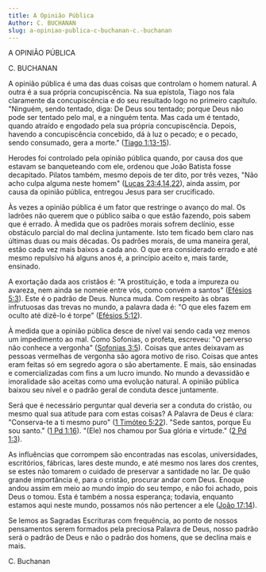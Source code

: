 ```yaml
---
title: A Opinião Pública
Author: C. BUCHANAN
slug: a-opiniao-publica-c-buchanan-c.-buchanan
---
```


A OPINIÃO PÚBLICA

C. BUCHANAN

A opinião pública é uma das duas coisas que controlam o homem natural. A outra é a sua própria concupiscência. Na sua epístola, Tiago nos fala claramente da concupiscência e do seu resultado logo no primeiro capítulo. &quot;Ninguém, sendo tentado, diga: De Deus sou tentado; porque Deus não pode ser tentado pelo mal, e a ninguém tenta. Mas cada um é tentado, quando atraído e engodado pela sua própria concupiscência. Depois, havendo a concupiscência concebido, dá à luz o pecado; e o pecado, sendo consumado, gera a morte.&quot; ([Tiago 1:13-15](http://mysword.info/b?r=Jas_1:13-15)).

Herodes foi controlado pela opinião pública quando, por causa dos que estavam se banqueteando com ele, ordenou que João Batista fosse decapitado. Pilatos também, mesmo depois de ter dito, por três vezes, &quot;Não acho culpa alguma neste homem&quot; ([Lucas 23:4,14,22](http://mysword.info/b?r=Luk_23:4,14,22)), ainda assim, por causa da opinião pública, entregou Jesus para ser crucificado.

Às vezes a opinião pública é um fator que restringe o avanço do mal. Os ladrões não querem que o público saiba o que estão fazendo, pois sabem que é errado. À medida que os padrões morais sofrem declínio, esse obstáculo parcial do mal declina juntamente. Isto tem ficado bem claro nas últimas duas ou mais décadas. Os padrões morais, de uma maneira geral, estão cada vez mais baixos a cada ano. O que era considerado errado e até mesmo repulsivo há alguns anos é, a princípio aceito e, mais tarde, ensinado.

A exortação dada aos cristãos é: &quot;A prostituição, e toda a impureza ou avareza, nem ainda se nomeie entre vós, como convém a santos&quot; ([Efésios 5:3](http://mysword.info/b?r=Eph_5:3)). Este é o padrão de Deus. Nunca muda. Com respeito às obras infrutuosas das trevas no mundo, a palavra dada é: &quot;O que eles fazem em oculto até dizê-lo é torpe&quot; ([Efésios 5:12](http://mysword.info/b?r=Eph_5:12)).

À medida que a opinião pública desce de nível vai sendo cada vez menos um impedimento ao mal. Como Sofonias, o profeta, escreveu: &quot;O perverso não conhece a vergonha&quot; ([Sofonias 3:5](http://mysword.info/b?r=Zep_3:5)). Coisas que antes deixavam as pessoas vermelhas de vergonha são agora motivo de riso. Coisas que antes eram feitas só em segredo agora o são abertamente. E mais, são ensinadas e comercializadas com fins a um lucro imundo. No mundo a devassidão e imoralidade são aceitas como uma evolução natural. A opinião pública baixou seu nível e o padrão geral de conduta desce juntamente.

Será que é necessário perguntar qual deveria ser a conduta do cristão, ou mesmo qual sua atitude para com estas coisas? A Palavra de Deus é clara: &quot;Conserva-te a ti mesmo puro&quot; ([1 Timóteo 5:22](http://mysword.info/b?r=1Ti_5:22)). &quot;Sede santos, porque Eu sou santo.&quot; ([1 Pd 1:16](http://mysword.info/b?r=1Pe_1:16)). &quot;(Ele) nos chamou por Sua glória e virtude.&quot; ([2 Pd 1:3](http://mysword.info/b?r=2Pe_1:3)).

As influências que corrompem são encontradas nas escolas, universidades, escritórios, fábricas, lares deste mundo, e até mesmo nos lares dos crentes, se estes não tomarem o cuidado de preservar a santidade no lar. De quão grande importância é, para o cristão, procurar andar com Deus. Enoque andou assim em meio ao mundo ímpio do seu tempo, e não foi achado, pois Deus o tomou. Esta é também a nossa esperança; todavia, enquanto estamos aqui neste mundo, possamos nós não pertencer a ele ([João 17:14](http://mysword.info/b?r=Joh_17:14)).

Se lemos as Sagradas Escrituras com frequência, ao ponto de nossos pensamentos serem formados pela preciosa Palavra de Deus, nosso padrão será o padrão de Deus e não o padrão dos homens, que se declina mais e mais.

C. Buchanan